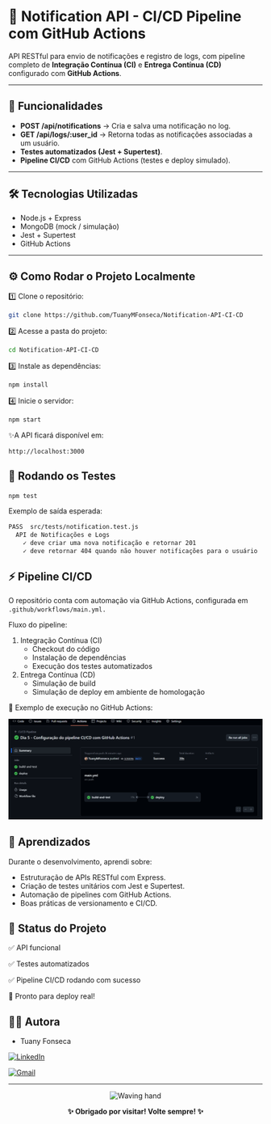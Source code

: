 # 🚀 Notification API - CI/CD Pipeline com GitHub Actions

API RESTful para envio de notificações e registro de logs, com pipeline completo de **Integração Contínua (CI)** e **Entrega Contínua (CD)** configurado com **GitHub Actions**.

---

## 🧩 Funcionalidades

- **POST /api/notifications** → Cria e salva uma notificação no log.  
- **GET /api/logs/:user_id** → Retorna todas as notificações associadas a um usuário.  
- **Testes automatizados (Jest + Supertest)**.  
- **Pipeline CI/CD** com GitHub Actions (testes e deploy simulado).

---

## 🛠️ Tecnologias Utilizadas

- Node.js + Express  
- MongoDB (mock / simulação)  
- Jest + Supertest  
- GitHub Actions  

---

## ⚙️ Como Rodar o Projeto Localmente

1️⃣ Clone o repositório:
```bash
git clone https://github.com/TuanyMFonseca/Notification-API-CI-CD
```
2️⃣ Acesse a pasta do projeto:
```bash
cd Notification-API-CI-CD
```
3️⃣ Instale as dependências:
```bash
npm install
```
4️⃣ Inicie o servidor:
```bash
npm start
```
✨A API ficará disponível em:
```
http://localhost:3000
```

## 🧪 Rodando os Testes
```
npm test
```
Exemplo de saída esperada:
```
PASS  src/tests/notification.test.js
  API de Notificações e Logs
    ✓ deve criar uma nova notificação e retornar 201
    ✓ deve retornar 404 quando não houver notificações para o usuário
```
## ⚡ Pipeline CI/CD
O repositório conta com automação via GitHub Actions, configurada em ```.github/workflows/main.yml.```

Fluxo do pipeline:

1. Integração Contínua (CI)
    - Checkout do código
    - Instalação de dependências
    - Execução dos testes automatizados
2. Entrega Contínua (CD)
    - Simulação de build
    - Simulação de deploy em ambiente de homologação

💚 Exemplo de execução no GitHub Actions:

![Projeto](./docs/pipeline.png)

## 🧠 Aprendizados
Durante o desenvolvimento, aprendi sobre:
- Estruturação de APIs RESTful com Express.
- Criação de testes unitários com Jest e Supertest.
- Automação de pipelines com GitHub Actions.
- Boas práticas de versionamento e CI/CD.

## 🏁 Status do Projeto
✅ API funcional

✅ Testes automatizados

✅ Pipeline CI/CD rodando com sucesso

🚀 Pronto para deploy real!

## 👩‍💻 Autora 
 - Tuany Fonseca

[![LinkedIn](https://img.shields.io/badge/LinkedIn-0077B5?style=for-the-badge&logo=linkedin&logoColor=white)](https://www.linkedin.com/in/tuany-fonseca/)

[![Gmail](https://img.shields.io/badge/Gmail-D14836?style=for-the-badge&logo=gmail&logoColor=white)](mailto:tuanyfonseca.tech@gmail.com)

---
<p align="center">
  <img src="https://media.giphy.com/media/hvRJCLFzcasrR4ia7z/giphy.gif" width="80" alt="Waving hand" />
</p>

<p align="center">
  <b>✨ Obrigado por visitar! Volte sempre! ✨</b>
</p>
